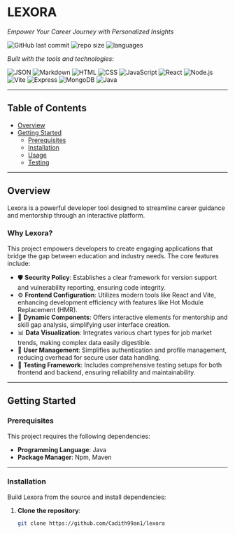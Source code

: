 # LEXORA

*Empower Your Career Journey with Personalized Insights*

![GitHub last commit](https://img.shields.io/github/last-commit/Cadith99an1/lexora)
![repo size](https://img.shields.io/github/repo-size/Cadith99an1/lexora)
![languages](https://img.shields.io/github/languages/count/Cadith99an1/lexora)

_Built with the tools and technologies:_

![JSON](https://img.shields.io/badge/JSON-000000?logo=json&logoColor=white)
![Markdown](https://img.shields.io/badge/Markdown-000000?logo=markdown&logoColor=white)
![HTML](https://img.shields.io/badge/HTML-E34F26?logo=html5&logoColor=white)
![CSS](https://img.shields.io/badge/CSS-1572B6?logo=css3&logoColor=white)
![JavaScript](https://img.shields.io/badge/JavaScript-F7DF1E?logo=javascript&logoColor=black)
![React](https://img.shields.io/badge/React-20232A?logo=react&logoColor=61DAFB)
![Node.js](https://img.shields.io/badge/Node.js-339933?logo=node.js&logoColor=white)
![Vite](https://img.shields.io/badge/Vite-646CFF?logo=vite&logoColor=white)
![Express](https://img.shields.io/badge/Express-000000?logo=express&logoColor=white)
![MongoDB](https://img.shields.io/badge/MongoDB-47A248?logo=mongodb&logoColor=white)
![Java](https://img.shields.io/badge/Java-ED8B00?logo=java&logoColor=white)

---

## Table of Contents

- [Overview](#overview)
- [Getting Started](#getting-started)
  - [Prerequisites](#prerequisites)
  - [Installation](#installation)
  - [Usage](#usage)
  - [Testing](#testing)

---

## Overview

Lexora is a powerful developer tool designed to streamline career guidance and mentorship through an interactive platform.

### Why Lexora?

This project empowers developers to create engaging applications that bridge the gap between education and industry needs. The core features include:

- 🛡️ **Security Policy**: Establishes a clear framework for version support and vulnerability reporting, ensuring code integrity.
- ⚙️ **Frontend Configuration**: Utilizes modern tools like React and Vite, enhancing development efficiency with features like Hot Module Replacement (HMR).
- 🧩 **Dynamic Components**: Offers interactive elements for mentorship and skill gap analysis, simplifying user interface creation.
- 📊 **Data Visualization**: Integrates various chart types for job market trends, making complex data easily digestible.
- 👤 **User Management**: Simplifies authentication and profile management, reducing overhead for secure user data handling.
- 🧪 **Testing Framework**: Includes comprehensive testing setups for both frontend and backend, ensuring reliability and maintainability.

---

## Getting Started

### Prerequisites

This project requires the following dependencies:

- **Programming Language**: Java
- **Package Manager**: Npm, Maven

---

### Installation

Build Lexora from the source and install dependencies:

1. **Clone the repository**:
   ```bash
   git clone https://github.com/Cadith99an1/lexora
